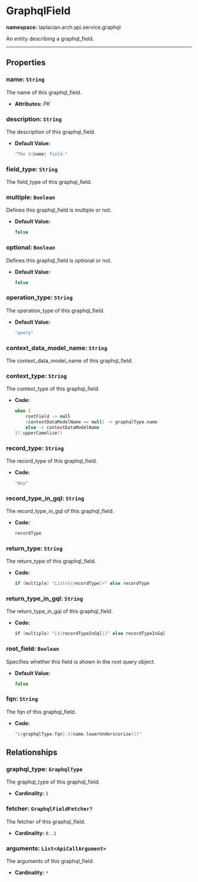 # **GraphqlField**
**namespace:** laplacian.arch.api.service.graphql

An entity describing a graphql_field.



---

## Properties

### name: `String`
The name of this graphql_field.
- **Attributes:** *PK*

### description: `String`
The description of this graphql_field.
- **Default Value:**
  ```kotlin
  "The ${name} field."
  ```

### field_type: `String`
The field_type of this graphql_field.

### multiple: `Boolean`
Defines this graphql_field is multiple or not.
- **Default Value:**
  ```kotlin
  false
  ```

### optional: `Boolean`
Defines this graphql_field is optional or not.
- **Default Value:**
  ```kotlin
  false
  ```

### operation_type: `String`
The operation_type of this graphql_field.
- **Default Value:**
  ```kotlin
  "query"
  ```

### context_data_model_name: `String`
The context_data_model_name of this graphql_field.

### context_type: `String`
The context_type of this graphql_field.
- **Code:**
  ```kotlin
  when {
      rootField -> null
      (contextDataModelName == null) -> graphqlType.name
      else -> contextDataModelName
  }?.upperCamelize()
  ```

### record_type: `String`
The record_type of this graphql_field.
- **Code:**
  ```kotlin
  "Any"
  ```

### record_type_in_gql: `String`
The record_type_in_gql of this graphql_field.
- **Code:**
  ```kotlin
  recordType
  ```

### return_type: `String`
The return_type of this graphql_field.
- **Code:**
  ```kotlin
  if (multiple) "List<${recordType}>" else recordType
  ```

### return_type_in_gql: `String`
The return_type_in_gql of this graphql_field.
- **Code:**
  ```kotlin
  if (multiple) "[${recordTypeInGql}]" else recordTypeInGql
  ```

### root_field: `Boolean`
Specifies whether this field is shown in the root query object.

- **Default Value:**
  ```kotlin
  false
  ```

### fqn: `String`
The fqn of this graphql_field.
- **Code:**
  ```kotlin
  "${graphqlType.fqn}.${name.lowerUnderscorize()}"
  ```

## Relationships

### graphql_type: `GraphqlType`
The graphql_type of this graphql_field.
- **Cardinality:** `1`

### fetcher: `GraphqlFieldFetcher?`
The fetcher of this graphql_field.
- **Cardinality:** `0..1`

### arguments: `List<ApiCallArgument>`
The arguments of this graphql_field.
- **Cardinality:** `*`